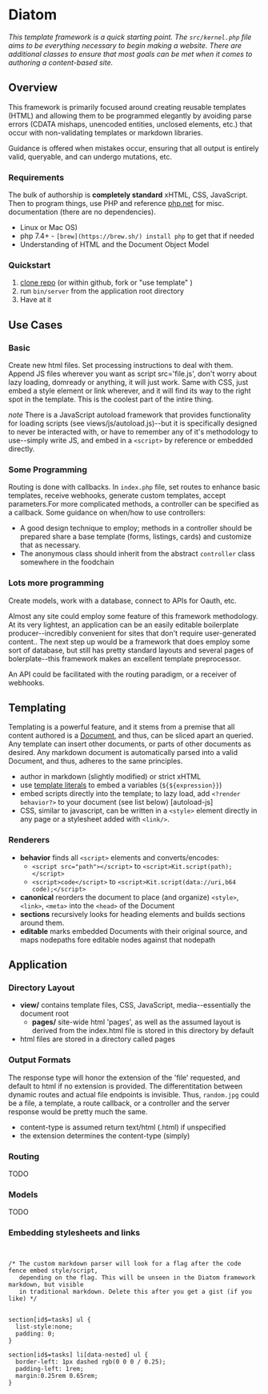 # Diatom


*This template framework is a quick starting point. The `src/kernel.php` file aims to be everything necessary to begin making a website. There are additional classes to ensure that most goals can be met when it comes to authoring a content-based site.*


## Overview

This framework is primarily focused around creating reusable templates (HTML) and allowing them to be programmed elegantly by  avoiding parse errors (CDATA mishaps, unencoded entities, unclosed elements, etc.) that occur with non-validating templates or markdown libraries.

Guidance is offered when mistakes occur, ensuring that all output is entirely valid, queryable, and can undergo mutations, etc.

### Requirements

The bulk of authorship is __completely standard__ xHTML, CSS, JavaScript. Then to program things, use PHP and reference [php.net](http://php.net) for misc. documentation (there are no dependencies).

- Linux or Mac OS)
- php 7.4+ - `[brew](https://brew.sh/) install php`  to get that if needed
- Understanding of HTML and the Document Object Model

### Quickstart

1. [clone repo](https://github.com/brendanmetzger/diatom) (or within github, fork or "use template" )
2. run `bin/server` from the application root directory
3. Have at it




## Use Cases


###  Basic

Create new html files. Set processing instructions to deal with them. Append JS files wherever you want as script src='file.js', don't worry about lazy loading, domready or anything, it will just work. Same with CSS, just embed a style element or link wherever, and it will find its way to the right spot in the template. This is the coolest part of the intire thing.

*note* There is a JavaScript autoload framework that provides functionality for loading scripts (see views/js/autoload.js)--but it is specifically designed to never be interacted with, or have to remember any of it's methodology to use--simply write JS, and embed in a `<script>` by reference or embedded directly.

### Some Programming

Routing is done with callbacks. In `index.php` file, set routes to enhance basic templates, receive webhooks, generate custom templates, accept parameters.For more complicated methods, a controller can be specified as a callback. Some guidance on when/how to use controllers:

- A good design technique to employ; methods in a controller should be prepared share a base template (forms, listings, cards) and customize that as necessary.
- The anonymous class should inherit from the abstract `controller` class somewhere in the foodchain



### Lots more programming

Create models, work with a database, connect to APIs for Oauth, etc.

Almost any site could employ some feature of this framework methodology. At its very lightest, an application can be an easily editable boilerplate producer--incredibly convenient for sites that don't require user-generated content.. The next step up would be a framework that does employ some sort of database, but still has pretty standard layouts and several pages of bolerplate--this framework makes an excellent template preprocessor.

An API could be facilitated with the routing paradigm, or a receiver of webhooks.


## Templating

Templating is a powerful feature, and it stems from a premise that all content authored is a [Document](https://en.wikipedia.org/wiki/Document_Object_Model), and thus, can be sliced apart an queried. Any template can insert other documents, or parts of other documents as desired. Any markdown document is automatically parsed into a valid Document, and thus, adheres to the same principles.

- author in markdown (slightly modified) or strict xHTML
- use [template literals](https://developer.mozilla.org/en-US/docs/Web/JavaScript/Reference/Template_literals) to embed a variables (`${${expression}}`)
- embed scripts directly into the template; to lazy load, add `<?render behavior?>` to your document (see list below) [autoload-js]
- CSS, similar to javascript, can be written in a `<style>` element directly in any page or a stylesheet added with `<link/>`. 


### Renderers

- **behavior** finds all `<script>` elements and converts/encodes:
     - `<script src="path"></script>`  to `<script>Kit.script(path);</script>`
     - `<script>code</script>`  to `<script>Kit.script(data://uri,b64 code);</script>`
- **canonical** reorders the document to place (and organize) `<style>`, `<link>`, `<meta>`  into the `<head>` of the Document
- **sections** recursively looks for heading elements and builds sections around them.
- **editable** marks embedded Documents with their original source, and maps nodepaths fore editable nodes against that nodepath



## Application



### Directory Layout

- **view/** contains template files, CSS, JavaScript, media--essentially the document root
  - **pages/** site-wide html 'pages', as well as the assumed layout is derived from the index.html file is stored in this directory by default
- html files are stored in a directory called pages

### Output Formats

The response type will honor the extension of the 'file' requested, and default to html if no extension is  provided. The differentitation between dynamic routes and actual file endpoints is invisible. Thus, `random.jpg` could be a file, a template, a route callback, or a controller and the server response would be pretty much the same.

- content-type is assumed return text/html (.html) if unspecified
- the extension determines the content-type (simply)


### Routing

TODO

### Models

TODO


### Embedding stylesheets and links


``` style


/* The custom markdown parser will look for a flag after the code fence embed style/script,
   depending on the flag. This will be unseen in the Diatom framework markdown, but visible
   in traditional markdown. Delete this after you get a gist (if you like) */


section[id$=tasks] ul {
  list-style:none;
  padding: 0;
}

section[id$=tasks] li[data-nested] ul {
  border-left: 1px dashed rgb(0 0 0 / 0.25);
  padding-left: 1rem;
  margin:0.25rem 0.65rem;
}


```

